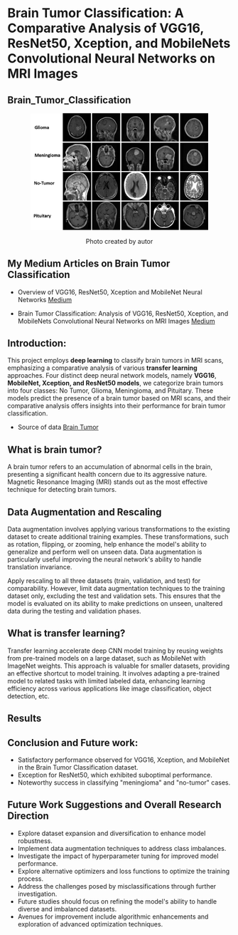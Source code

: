 # Brain Tumor Classification: A Comparative Analysis of VGG16, ResNet50, Xception, and MobileNets Convolutional Neural Networks on MRI Images


## Brain_Tumor_Classification

<div align="center">
    <img width="400" src="/images/sanple_images_brain_tumor_dataset.png" alt="Material Bread logo"> 
    <p style="text-align: center;">Photo created by autor</p> 
</div>



## My Medium Articles on Brain Tumor Classification
- Overview of VGG16, ResNet50, Xception and MobileNet Neural Networks [Medium](https://medium.com/@t.mostafid/overview-of-vgg16-xception-mobilenet-and-resnet50-neural-networks-c678e0c0ee85)

  
- Brain Tumor Classification: Analysis of VGG16, ResNet50, Xception, and MobileNets Convolutional Neural Networks on MRI Images [Medium](https://medium.com/p/a7445638a233/edit)

## Introduction:

This project employs **deep learning** to classify brain tumors in MRI scans, emphasizing a comparative analysis of  various **transfer learning** approaches.
Four distinct deep neural network models, namely **VGG16**, **MobileNet, Xception, and ResNet50 models**, we categorize brain tumors into four classes: No Tumor, Glioma, Meningioma, and Pituitary.
These models predict the presence of a brain tumor based on MRI scans, and their comparative analysis offers insights into their performance for brain tumor classification.

- Source of data [Brain Tumor](https://www.kaggle.com/datasets/sartajbhuvaji/brain-tumor-classification-mri)

## What is brain tumor?

A brain tumor refers to an accumulation of abnormal cells in the brain, presenting a significant health concern due to its aggressive nature. Magnetic Resonance Imaging (MRI) stands out as the most effective technique for detecting brain tumors.

## Data Augmentation and Rescaling

Data augmentation involves applying various transformations to the existing dataset to create additional training examples. These transformations, such as rotation, flipping, or zooming, help enhance the model's ability to generalize and perform well on unseen data. Data augmentation is particularly useful improving the neural network's ability to handle translation invariance.

Apply rescaling to all three datasets (train, validation, and test) for comparability. However, limit data augmentation techniques to the training dataset only, excluding the test and validation sets. This ensures that the model is evaluated on its ability to make predictions on unseen, unaltered data during the testing and validation phases.

## What is transfer learning?

Transfer learning accelerate deep CNN model training by reusing weights from pre-trained models on a large dataset, such as MobileNet with ImageNet weights. This approach is valuable for smaller datasets, providing an effective shortcut to model training. It involves adapting a pre-trained model to related tasks with limited labeled data, enhancing learning efficiency across various applications like image classification, object detection, etc.

## Results



  
## Conclusion and Future work:
  - Satisfactory performance observed for VGG16, Xception, and MobileNet in the Brain Tumor Classification dataset.
  - Exception for ResNet50, which exhibited suboptimal performance.
  - Noteworthy success in classifying "meningioma" and "no-tumor" cases.


## Future Work Suggestions and Overall Research Direction
  - Explore dataset expansion and diversification to enhance model robustness.
  - Implement data augmentation techniques to address class imbalances.
  - Investigate the impact of hyperparameter tuning for improved model performance.
  - Explore alternative optimizers and loss functions to optimize the training process.
  - Address the challenges posed by misclassifications through further investigation.
  - Future studies should focus on refining the model's ability to handle diverse and imbalanced datasets.
  - Avenues for improvement include algorithmic enhancements and exploration of advanced optimization techniques.






